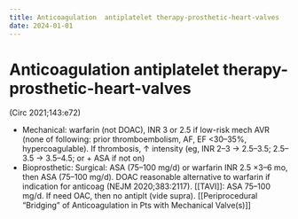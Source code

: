 ```yaml
---
title: Anticoagulation  antiplatelet therapy-prosthetic-heart-valves
date: 2024-01-01
---
```

# Anticoagulation  antiplatelet therapy-prosthetic-heart-valves

 (Circ 2021;143:e72)
* Mechanical: warfarin (not DOAC), INR 3 or 2.5 if low-risk mech AVR (none of following: prior thromboembolism, AF, EF <30–35%, hypercoagulable).
If thrombosis, ↑ intensity (eg, INR 2–3 → 2.5–3.5; 2.5–3.5 → 3.5–4.5; or + ASA if not on)
* Bioprosthetic:
Surgical: ASA (75–100 mg/d) or warfarin INR 2.5 ×3–6 mo, then ASA (75–100 mg/d). DOAC reasonable alternative to warfarin if indication for anticoag (NEJM 2020;383:2117).
[[TAVI]]: ASA 75–100 mg/d. If need OAC, then no antiplt (vide supra).
[[Periprocedural “Bridging” of Anticoagulation in Pts with Mechanical Valve(s)]]
